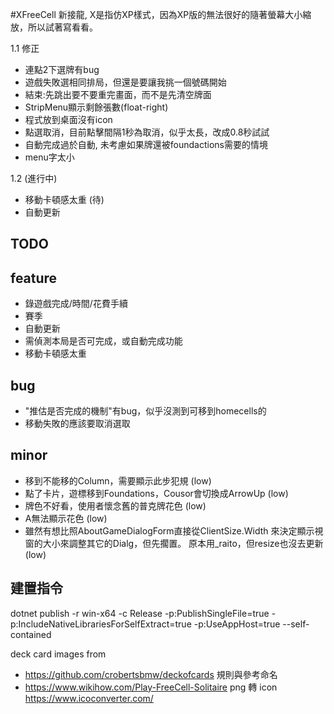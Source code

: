 ﻿#XFreeCell
新接龍, X是指仿XP樣式，因為XP版的無法很好的隨著螢幕大小縮放，所以試著寫看看。

1.1
修正
* 連點2下選牌有bug
* 遊戲失敗選相同排局，但還是要讓我挑一個號碼開始
* 結束:先跳出要不要重完畫面，而不是先清空牌面
* StripMenu顯示剩餘張數(float-right)
* 程式放到桌面沒有icon
* 點選取消，目前點擊間隔1秒為取消，似乎太長，改成0.8秒試試
* 自動完成過於自動, 未考慮如果牌還被foundactions需要的情境
* menu字太小

1.2 (進行中)
* 移動卡頓感太重 (待)
* 自動更新

## TODO


## feature
* 錄遊戲完成/時間/花費手續
* 賽季
* 自動更新
* 需偵測本局是否可完成，或自動完成功能
* 移動卡頓感太重

## bug
* "推估是否完成的機制"有bug，似乎沒測到可移到homecells的
* 移動失敗的應該要取消選取

## minor
* 移到不能移的Column，需要顯示此步犯規 (low)
* 點了卡片，遊標移到Foundations，Cousor會切換成ArrowUp  (low)
* 牌色不好看，使用者懷念舊的普克牌花色  (low)
* A無法顯示花色 (low)
* 雖然有想比照AboutGameDialogForm直接從ClientSize.Width 來決定顯示視窗的大小來調整其它的Dialg，但先擱置。 原本用_raito，但resize也沒去更新  (low)


## 建置指令
dotnet publish -r win-x64 -c Release -p:PublishSingleFile=true -p:IncludeNativeLibrariesForSelfExtract=true -p:UseAppHost=true --self-contained

deck card images from 
+ https://github.com/crobertsbmw/deckofcards
規則與參考命名
+ https://www.wikihow.com/Play-FreeCell-Solitaire
png 轉 icon 
https://www.icoconverter.com/